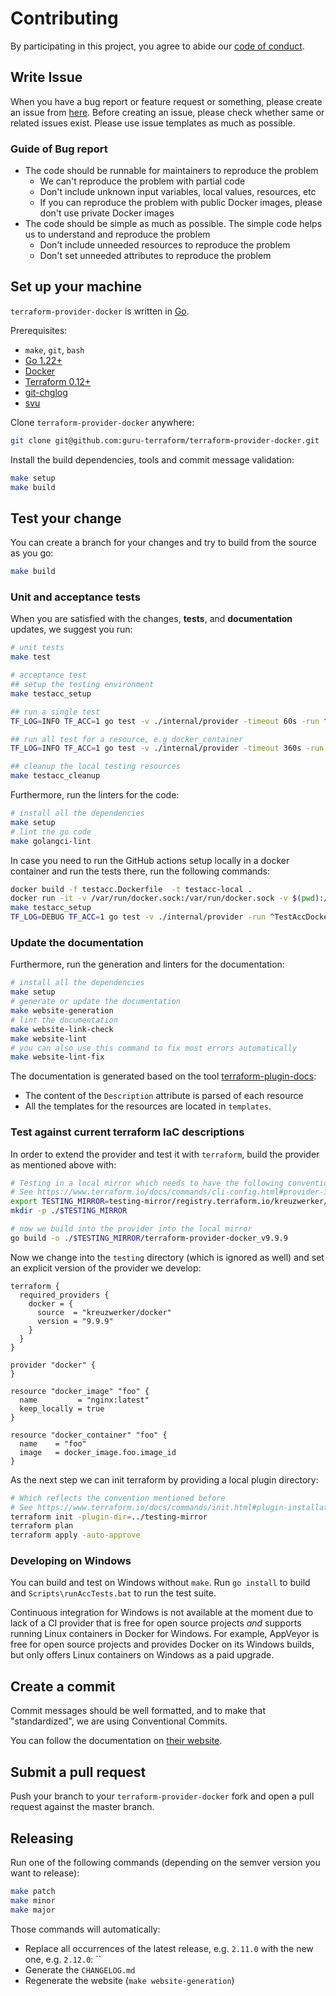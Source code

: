 # Contributing

By participating in this project, you agree to abide our [code of conduct](/CODE_OF_CONDUCT.md).

## Write Issue

When you have a bug report or feature request or something, please create an issue from [here](https://github.com/guru-terraform/terraform-provider-docker/issues/new/choose).
Before creating an issue, please check whether same or related issues exist.
Please use issue templates as much as possible.

### Guide of Bug report

* The code should be runnable for maintainers to reproduce the problem
  * We can't reproduce the problem with partial code
  * Don't include unknown input variables, local values, resources, etc
  * If you can reproduce the problem with public Docker images, please don't use private Docker images
* The code should be simple as much as possible. The simple code helps us to understand and reproduce the problem
  * Don't include unneeded resources to reproduce the problem
  * Don't set unneeded attributes to reproduce the problem

## Set up your machine

`terraform-provider-docker` is written in [Go](https://golang.org/).

Prerequisites:

- `make`, `git`, `bash`
- [Go 1.22+](https://golang.org/doc/install)
- [Docker](https://www.docker.com/)
- [Terraform 0.12+](https://terraform.io/)
- [git-chglog](https://github.com/git-chglog/git-chglog)
- [svu](https://github.com/caarlos0/svu)

Clone `terraform-provider-docker` anywhere:

```sh
git clone git@github.com:guru-terraform/terraform-provider-docker.git
```

Install the build dependencies, tools and commit message validation:

```sh
make setup
make build
```

## Test your change

You can create a branch for your changes and try to build from the source as you go:

```sh
make build
```

### Unit and acceptance tests
When you are satisfied with the changes, **tests**, and **documentation** updates, we suggest you run:

```sh
# unit tests
make test

# acceptance test
## setup the testing environment
make testacc_setup

## run a single test
TF_LOG=INFO TF_ACC=1 go test -v ./internal/provider -timeout 60s -run ^TestAccDockerImage_data_private_config_file$

## run all test for a resource, e.g docker_container
TF_LOG=INFO TF_ACC=1 go test -v ./internal/provider -timeout 360s -run TestAccDockerContainer

## cleanup the local testing resources
make testacc_cleanup
```

Furthermore, run the linters for the code:

```sh
# install all the dependencies
make setup
# lint the go code
make golangci-lint
```

In case you need to run the GitHub actions setup locally in a docker container and run the tests there,
run the following commands:
```sh
docker build -f testacc.Dockerfile  -t testacc-local .
docker run -it -v /var/run/docker.sock:/var/run/docker.sock -v $(pwd):/test testacc-local bash
make testacc_setup
TF_LOG=DEBUG TF_ACC=1 go test -v ./internal/provider -run ^TestAccDockerContainer_nostart$
```

### Update the documentation

Furthermore, run the generation and linters for the documentation:

```sh
# install all the dependencies
make setup
# generate or update the documentation
make website-generation
# lint the documentation
make website-link-check
make website-lint
# you can also use this command to fix most errors automatically
make website-lint-fix
```

The documentation is generated based on the tool [terraform-plugin-docs](https://github.com/hashicorp/terraform-plugin-docs):

- The content of the `Description` attribute is parsed of each resource
- All the templates for the resources are located in `templates`.

### Test against current terraform IaC descriptions
In order to extend the provider and test it with `terraform`, build the provider as mentioned above with:

```sh
# Testing in a local mirror which needs to have the following convention.
# See https://www.terraform.io/docs/commands/cli-config.html#provider-installation for details
export TESTING_MIRROR=testing-mirror/registry.terraform.io/kreuzwerker/docker/9.9.9/$(go env GOHOSTOS)_$(go env GOHOSTARCH)
mkdir -p ./$TESTING_MIRROR

# now we build into the provider into the local mirror
go build -o ./$TESTING_MIRROR/terraform-provider-docker_v9.9.9
```

Now we change into the `testing` directory (which is ignored as well) and set an explicit version of the provider we develop:
```hcl
terraform {
  required_providers {
    docker = {
      source  = "kreuzwerker/docker"
      version = "9.9.9"
    }
  }
}

provider "docker" {
}

resource "docker_image" "foo" {
  name         = "nginx:latest"
  keep_locally = true
}

resource "docker_container" "foo" {
  name    = "foo"
  image   = docker_image.foo.image_id
}
```

As the next step we can init terraform by providing a local plugin directory:
```sh
# Which reflects the convention mentioned before
# See https://www.terraform.io/docs/commands/init.html#plugin-installation
terraform init -plugin-dir=../testing-mirror
terraform plan
terraform apply -auto-approve
```

### Developing on Windows

You can build and test on Windows without `make`.  Run `go install` to
build and `Scripts\runAccTests.bat` to run the test suite.

Continuous integration for Windows is not available at the moment due
to lack of a CI provider that is free for open source projects *and*
supports running Linux containers in Docker for Windows.  For example,
AppVeyor is free for open source projects and provides Docker on its
Windows builds, but only offers Linux containers on Windows as a paid
upgrade.

## Create a commit

Commit messages should be well formatted, and to make that "standardized", we
are using Conventional Commits.

You can follow the documentation on
[their website](https://www.conventionalcommits.org).

## Submit a pull request

Push your branch to your `terraform-provider-docker` fork and open a
pull request against the master branch.

## Releasing

Run one of the following commands (depending on the semver version you want to release):

```sh
make patch
make minor
make major
```

Those commands will automatically:
- Replace all occurrences of the latest release, e.g. `2.11.0` with the new one, e.g. `2.12.0`: ``
- Generate the `CHANGELOG.md`
- Regenerate the website (`make website-generation`)
